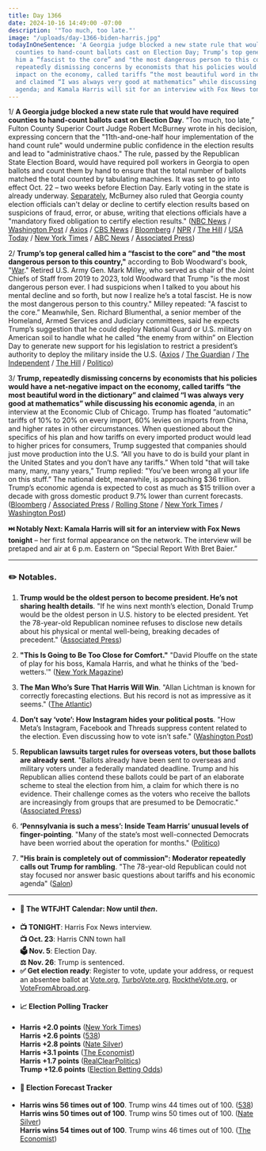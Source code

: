 ```yaml
---
title: Day 1366
date: 2024-10-16 14:49:00 -07:00
description: '"Too much, too late."'
image: "/uploads/day-1366-biden-harris.jpg"
todayInOneSentence: 'A Georgia judge blocked a new state rule that would have required
  counties to hand-count ballots cast on Election Day; Trump’s top general called
  him a “fascist to the core” and "the most dangerous person to this country"; Trump,
  repeatedly dismissing concerns by economists that his policies would have a net-negative
  impact on the economy, called tariffs “the most beautiful word in the dictionary”
  and claimed “I was always very good at mathematics” while discussing his economic
  agenda; and Kamala Harris will sit for an interview with Fox News tonight. '
---
```


1/ **A Georgia judge blocked a new state rule that would have required counties to hand-count ballots cast on Election Day**. “Too much, too late,” Fulton County Superior Court Judge Robert McBurney wrote in his decision, expressing concern that the "11th-and-one-half hour implementation of the hand count rule" would undermine public confidence in the election results and lead to "administrative chaos." The rule, passed by the Republican State Election Board, would have required poll workers in Georgia to open ballots and count them by hand to ensure that the total number of ballots matched the total counted by tabulating machines. It was set to go into effect Oct. 22 – two weeks before Election Day. Early voting in the state is already underway. [Separately](https://www.nytimes.com/2024/10/15/us/elections/georgia-election-ruling.html), McBurney also ruled that Georgia county election officials can't delay or decline to certify election results based on suspicions of fraud, error, or abuse, writing that elections officials have a "mandatory fixed obligation to certify election results." ([NBC News](https://www.nbcnews.com/politics/2024-election/georgia-judge-blocks-rule-requiring-counties-hand-count-ballots-rcna175632) / [Washington Post](https://www.washingtonpost.com/politics/2024/10/15/georgia-judge-certify-election-results/) / [Axios](https://www.axios.com/2024/10/15/georgia-elections-certification-judge-ruling) / [CBS News](https://www.cbsnews.com/news/georgia-judge-blocks-election-rule-requiring-hand-counting-of-ballots/) / [Bloomberg](https://www.bloomberg.com/news/articles/2024-10-16/judge-blocks-georgia-rule-to-hand-count-2024-election-ballots) / [NPR](https://www.npr.org/2024/10/15/nx-s1-5144185/georgia-election-certification-rules) / [The Hill](https://thehill.com/regulation/court-battles/4935690-georgia-judge-blocks-ballot-hand-count-rule/) / [USA Today](https://www.usatoday.com/story/news/politics/elections/2024/10/16/georgia-election-ballot-hand-count-rule-blocked/75696024007/) / [New York Times](https://www.nytimes.com/2024/10/15/us/elections/georgia-ballot-hand-count-ruling.html) / [ABC News](https://abcnews.go.com/US/georgia-judge-rules-certification-election-results-county-officials/story?id=114812961) / [Associated Press](https://apnews.com/article/georgia-election-rules-certification-03f6bc623d9f6aeeb3f9dc47823d03f9)) 

2/ **Trump’s top general called him a “fascist to the core” and "the most dangerous person to this country,"** according to Bob Woodward's book, "[War](https://amzn.to/4eLbwtm)." Retired U.S. Army Gen. Mark Milley, who served as chair of the Joint Chiefs of Staff from 2019 to 2023, told Woodward that Trump "is the most dangerous person ever. I had suspicions when I talked to you about his mental decline and so forth, but now I realize he’s a total fascist. He is now the most dangerous person to this country." Milley repeated: "A fascist to the core.” Meanwhile, Sen. Richard Blumenthal, a senior member of the Homeland, Armed Services and Judiciary committees, said he expects Trump’s suggestion that he could deploy National Guard or U.S. military on American soil to handle what he called “the enemy from within” on Election Day to generate new support for his legislation to restrict a president’s authority to deploy the military inside the U.S. ([Axios](https://www.axios.com/2024/10/11/mark-milley-trump-fascist-bob-woodward-book) / [The Guardian](https://www.theguardian.com/us-news/2024/oct/11/bob-woodward-book-mark-milley-trump) / [The Independent](https://www.independent.co.uk/news/world/americas/us-politics/trump-fascist-general-woodward-book-b2627972.html) / [The Hill](https://thehill.com/policy/defense/4929487-trump-dangerous-milley-woodward/) / [Politico](https://www.politico.com/live-updates/2024/10/16/2024-elections-live-coverage-updates-analysis/richard-blumenthal-trump-military-comments-00183936))

3/ **Trump, repeatedly dismissing concerns by economists that his policies would have a net-negative impact on the economy, called tariffs “the most beautiful word in the dictionary” and claimed “I was always very good at mathematics” while discussing his economic agenda**, in an interview at the Economic Club of Chicago. Trump has floated “automatic” tariffs of 10% to 20% on every import, 60% levies on imports from China, and higher rates in other circumstances. When questioned about the specifics of his plan and how tariffs on every imported product would lead to higher prices for consumers, Trump suggested that companies should just move production into the U.S. “All you have to do is build your plant in the United States and you don’t have any tariffs.” When told "that will take many, many, many years,” Trump replied: "You’ve been wrong all your life on this stuff.” The national debt, meanwhile, is approaching $36 trillion. Trump’s economic agenda is expected to cost as much as $15 trillion over a decade with gross domestic product 9.7% lower than current forecasts. ([Bloomberg](https://www.bloomberg.com/news/live-blog/2024-10-15/trump-interview-with-bloomberg-news-in-chicago) / [Associated Press](https://apnews.com/article/trump-tariffs-economics-plan-6a4b07be04e342bf657ad12ef7b6bbfa) / [Rolling Stone](https://www.rollingstone.com/politics/politics-news/trump-crumbles-pressed-economic-policy-bloomberg-interview-1235134459/) / [New York Times](https://www.nytimes.com/2024/10/15/us/politics/trump-tariffs-economy-economy-club-chicago.html) / [Washington Post](https://www.washingtonpost.com/business/2024/10/16/trump-tariffs-impact-economy/))

**⏭️ Notably Next: Kamala Harris will sit for an interview with Fox News tonight** – her first formal appearance on the network. The interview will be pretaped and air at 6 p.m. Eastern on “Special Report With Bret Baier.”

---

### ✏️ Notables.

1. **Trump would be the oldest person to become president. He’s not sharing health details**. "If he wins next month’s election, Donald Trump would be the oldest person in U.S. history to be elected president. Yet the 78-year-old Republican nominee refuses to disclose new details about his physical or mental well-being, breaking decades of precedent." ([Associated Press](https://apnews.com/article/trump-harris-presidential-election-age-health-medical-records-7bb8212c1024748371e43b85e137bae5))

2. **"This Is Going to Be Too Close for Comfort."** "David Plouffe on the state of play for his boss, Kamala Harris, and what he thinks of the 'bed-wetters.'" ([New York Magazine](https://nymag.com/intelligencer/article/david-plouffe-kamala-harris-donald-trump.html))

3. **The Man Who’s Sure That Harris Will Win**. "Allan Lichtman is known for correctly forecasting elections. But his record is not as impressive as it seems." ([The Atlantic](https://www.theatlantic.com/ideas/archive/2024/10/allan-lichtman-election-win/680258/))

4. **Don’t say ‘vote’: How Instagram hides your political posts**. "How Meta’s Instagram, Facebook and Threads suppress content related to the election. Even discussing how to vote isn’t safe." ([Washington Post](https://www.washingtonpost.com/technology/2024/10/16/instagram-limits-political-content-shadowban-election-posts/))

5. **Republican lawsuits target rules for overseas voters, but those ballots are already sent**. "Ballots already have been sent to overseas and military voters under a federally mandated deadline. Trump and his Republican allies contend these ballots could be part of an elaborate scheme to steal the election from him, a claim for which there is no evidence. Their challenge comes as the voters who receive the ballots are increasingly from groups that are presumed to be Democratic." ([Associated Press](https://apnews.com/article/overseas-voters-military-ballots-election-2024-republicans-a275299f6828ec0f54133ea5614ca0df))

6. **‘Pennsylvania is such a mess’: Inside Team Harris’ unusual levels of finger-pointing**. "Many of the state’s most well-connected Democrats have been worried about the operation for months." ([Politico](https://www.politico.com/news/2024/10/16/kamala-harris-pennsylvania-campaign-drama-00183844))

7. **"His brain is completely out of commission": Moderator repeatedly calls out Trump for rambling**. "The 78-year-old Republican could not stay focused nor answer basic questions about tariffs and his economic agenda" ([Salon](https://www.salon.com/2024/10/16/his-brain-is-completely-out-of-commission-moderator-repeatedly-calls-out-for-rambling/))

---

* #### 📅 The WTFJHT Calendar: Now until *then*. 
* **📺 TONIGHT**: Harris Fox News interview. \
**📺 Oct. 23**: Harris CNN town hall \
**🗳️ Nov. 5**: Election Day. \
**⚖️ Nov. 26**: Trump is sentenced. 
* **✅ Get election ready**: Register to vote, update your address, or request an absentee ballot at [Vote.org](https://www.vote.org/), [TurboVote.org](https://turbovote.org/), [RocktheVote.org](https://www.rockthevote.org/), or [VoteFromAbroad.org](https://www.votefromabroad.org/).
* #### 📈 Election Polling Tracker
* **Harris +2.0 points** ([New York Times](https://www.nytimes.com/interactive/2024/us/elections/polls-president.html)) \
**Harris +2.6 points** ([538](https://projects.fivethirtyeight.com/polls/president-general/2024/national/)) \
**Harris +2.8 points** ([Nate Silver](https://www.natesilver.net/p/nate-silver-2024-president-election-polls-model)) \
**Harris +3.1 points** ([The Economist](https://www.economist.com/interactive/us-2024-election/trump-harris-polls)) \
**Harris +1.7 points** ([RealClearPolitics](https://www.realclearpolling.com/polls/president/general/2024/trump-vs-harris)) \
**Trump +12.6 points** ([Election Betting Odds](https://www.electionbettingodds.com/))
* #### 🔮 Election Forecast Tracker
* **Harris wins 56 times out of 100**. Trump wins 44 times out of 100. ([538](https://projects.fivethirtyeight.com/2024-election-forecast/)) \
**Harris wins 50 times out of 100**. Trump wins 50 times out of 100. ([Nate Silver](https://www.natesilver.net/p/nate-silver-2024-president-election-polls-model)) \
**Harris wins 54 times out of 100**. Trump wins 46 times out of 100. ([The Economist](https://www.economist.com/interactive/us-2024-election/prediction-model/president/))

